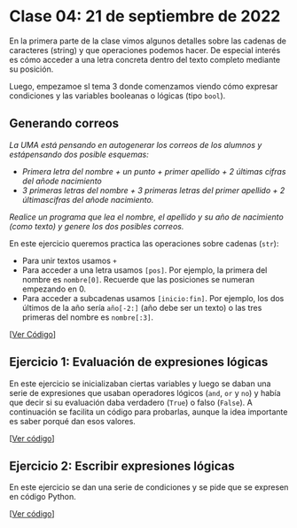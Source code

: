 # Clase 04: 21 de septiembre de 2022

En la primera parte de la clase vimos algunos detalles sobre las cadenas de caracteres (string) y que operaciones podemos hacer. De especial interés es cómo acceder a una letra concreta dentro del texto completo mediante su posición.

Luego, empezamoe sl tema 3 donde comenzamos viendo cómo expresar condiciones y las variables booleanas o lógicas (tipo `bool`).

## Generando correos
*La UMA está pensando en autogenerar los correos de los alumnos y estápensando dos posible esquemas:*

* *Primera letra del nombre + un punto + primer apellido + 2 últimas cifras del añode nacimiento*
* *3 primeras letras del nombre + 3 primeras letras del primer apellido + 2 últimascifras del añode nacimiento.*

*Realice un programa que lea el nombre, el apellido y su año de nacimiento (como texto) y genere los dos posibles correos.*

En este ejercicio queremos practica las operaciones sobre cadenas (`str`):
* Para unir textos usamos `+`
* Para acceder a una letra usamos `[pos]`. Por ejemplo, la primera del nombre es `nombre[0]`. Recuerde que las posiciones se numeran empezando en 0.
* Para acceder a subcadenas usamos `[inicio:fin]`. Por ejemplo, los dos últimos de la año sería `año[-2:]` (año debe ser un texto) o las tres primeras del nombre es `nombre[:3]`. 

[[Ver Código](t2e09.correos.py)]

## Ejercicio 1: Evaluación de expresiones lógicas

En este ejercicio se inicializaban ciertas variables y luego se daban una serie de expresiones que usaban operadores lógicos (`and`, `or` y `no`) y había que decir si su evaluación daba verdadero (`True`) o falso (`False`). A continuación se facilita un código para probarlas, aunque la idea importante es saber porqué dan esos valores.

[[Ver código](t3e01.eval_exp_lógicas.py)]

## Ejercicio 2: Escribir expresiones lógicas

En este ejercicio se dan una serie de condiciones y se pide que se expresen en código Python.

[[Ver código](t3e02.escribir_exp_log.py)]